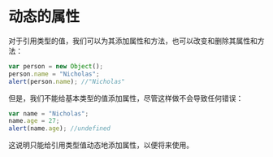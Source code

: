 # 动态的属性

对于引用类型的值，我们可以为其添加属性和方法，也可以改变和删除其属性和方法：

```javascript
var person = new Object();
person.name = "Nicholas";
alert(person.name); //"Nicholas"
```

但是，我们不能给基本类型的值添加属性，尽管这样做不会导致任何错误：

```javascript
var name = "Nicholas";
name.age = 27;
alert(name.age); //undefined
```

这说明只能给引用类型值动态地添加属性，以便将来使用。
